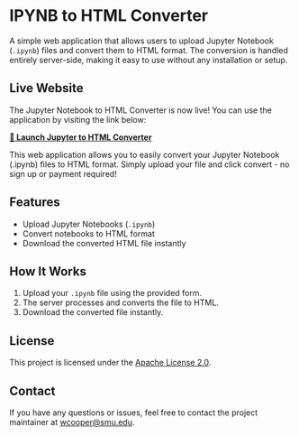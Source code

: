 # IPYNB to HTML Converter

A simple web application that allows users to upload Jupyter Notebook (`.ipynb`) files and convert them to HTML format. The conversion is handled entirely server-side, making it easy to use without any installation or setup.

## Live Website

The Jupyter Notebook to HTML Converter is now live! You can use the application by visiting the link below:

[**🚀 Launch Jupyter to HTML Converter**](https://cooperw18.pythonanywhere.com)

This web application allows you to easily convert your Jupyter Notebook (.ipynb) files to HTML format. Simply upload your file and click convert - no sign up or payment required!

## Features

- Upload Jupyter Notebooks (`.ipynb`)
- Convert notebooks to HTML format
- Download the converted HTML file instantly

## How It Works

1. Upload your `.ipynb` file using the provided form.
2. The server processes and converts the file to HTML.
3. Download the converted file instantly.

## License

This project is licensed under the [Apache License 2.0](LICENSE).

## Contact

If you have any questions or issues, feel free to contact the project maintainer at wcooper@smu.edu.
